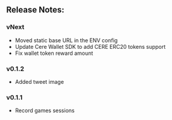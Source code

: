 ## Release Notes:

### vNext

- Moved static base URL in the ENV config
- Update Cere Wallet SDK to add CERE ERC20 tokens support
- Fix wallet token reward amount

### v0.1.2

- Added tweet image

### v0.1.1

- Record games sessions
